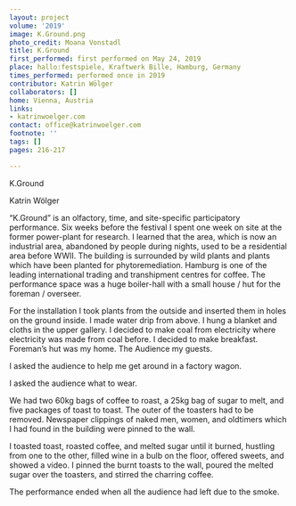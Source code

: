 ```yaml
---
layout: project
volume: '2019'
image: K.Ground.png
photo_credit: Moana Vonstadl
title: K.Ground
first_performed: first performed on May 24, 2019
place: hallo:festspiele, Kraftwerk Bille, Hamburg, Germany
times_performed: performed once in 2019
contributor: Katrin Wölger
collaborators: []
home: Vienna, Austria
links:
- katrinwoelger.com
contact: office@katrinwoelger.com
footnote: ''
tags: []
pages: 216-217

---
```


K.Ground

Katrin Wölger

“K.Ground” is an olfactory, time, and site-specific participatory performance. Six weeks before the festival I spent one week on site at the former power-plant for research. I learned that the area, which is now an industrial area, abandoned by people during nights, used to be a residential area before WWII. The building is surrounded by wild plants and plants which have been planted for phytoremediation. Hamburg is one of the leading international trading and transhipment centres for coffee. The performance space was a huge boiler-hall with a small house / hut for the foreman / overseer.

For the installation I took plants from the outside and inserted them in holes on the ground inside. I made water drip from above. I hung a blanket and cloths in the upper gallery. I decided to make coal from electricity where electricity was made from coal before. I decided to make breakfast. Foreman’s hut was my home. The Audience my guests.

I asked the audience to help me get around in a factory wagon.

I asked the audience what to wear.

We had two 60kg bags of coffee to roast, a 25kg bag of sugar to melt, and five packages of toast to toast. The outer of the toasters had to be removed. Newspaper clippings of naked men, women, and oldtimers which I had found in the building were pinned to the wall.

I toasted toast, roasted coffee, and melted sugar until it burned, hustling from one to the other, filled wine in a bulb on the floor, offered sweets, and showed a video. I pinned the burnt toasts to the wall, poured the melted sugar over the toasters, and stirred the charring coffee.

The performance ended when all the audience had left due to the smoke.
